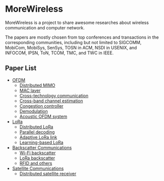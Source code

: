 # MoreWireless

MoreWireless is a project to share awesome researches about wireless communication and computer network.

The papers are mostly chosen from top conferences and transactions in the corresponding communities, including but not limited to SIGCOMM, MobiCom, MobiSys, SenSys, TOSN in ACM, NSDI in USENIX, and INFOCOM, IPSN, ToN, TCOM, TMC, and TWC in IEEE.


## Paper List

- [OFDM](./OFDM)
    - [Distributed MIMO](./OFDM/distributed_mimo.md)
    - [MAC layer](./OFDM/mac.md)
    - [Cross-technology communication](./OFDM/CTC.md)
    - [Cross-band channel estimation](./OFDM/channel_estimation.md)
    - [Congestion controller](./OFDM/congestion_controller.md)
    - [Demodulation](./OFDM/demodulation.md)
    - [Acoustic OFDM system](./OFDM/acoustic_ofdm.md)
- [LoRa](./LoRa)
    - [Distributed LoRa](./LoRa/distributed_lora.md)
    - [Parallel decoding](./LoRa/parallel_decoding.md)
    - [Adaptive LoRa link](./LoRa/adaptive_lora.md)
    - [Learning-based LoRa](./LoRa/learning_based_lora.md)
- [Backscatter Communications](./backscatter_communications)
    - [Wi-Fi backscatter](./backscatter_communications/wifi_backscatter.md)
    - [LoRa backscatter](./backscatter_communications/lora_backscatter.md)
    - [RFID and others](./backscatter_communications/RFID.md)
- [Satellite Communications](./satellite_comm)
    - [Distributed satellite receiver](./satellite_comm/satellite_comm.md)

